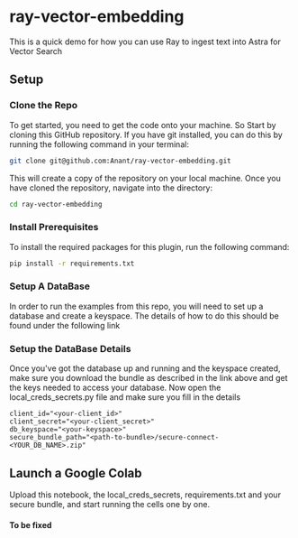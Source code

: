 # ray-vector-embedding
This is a quick demo for how you can use Ray to ingest text into Astra for Vector Search



## Setup

### Clone the Repo
To get started, you need to get the code onto your machine. So Start by cloning this GitHub repository. If you have git installed, you can do this by running the following command in your terminal:

```bash
git clone git@github.com:Anant/ray-vector-embedding.git
```

This will create a copy of the repository on your local machine.
Once you have cloned the repository, navigate into the directory:

```bash
cd ray-vector-embedding
```
### Install Prerequisites

To install the required packages for this plugin, run the following command:

```bash
pip install -r requirements.txt
```

### Setup A DataBase

In order to run the examples from this repo, you will need to set up a database and create a keyspace.
The details of how to do this should be found under the following link
<link>

### Setup the DataBase Details

Once you've got the database up and running and the keyspace created, make sure you download the bundle as described in the link above and get the keys needed to access your database.
Now open the local_creds_secrets.py file and make sure you fill in the details
```
client_id="<your-client_id>"
client_secret="<your-client_secret>"
db_keyspace="<your-keyspace>"
secure_bundle_path="<path-to-bundle>/secure-connect-<YOUR_DB_NAME>.zip"
```

## Launch a Google Colab

Upload this notebook, the local_creds_secrets, requirements.txt and your secure bundle, and start running the cells one by one.


#### To be fixed 

[//]: # ()
[//]: # (### Install Jupyter lab)

[//]: # ()
[//]: # (One important tool we will use here for an interactive coding is jupyter lab, or jupyter notebooks as well.  )

[//]: # (Jupyter lab in particular has more advanced functionalities than traditional notebooks. So if you don't have jupyter locally feel free to install the labs feature using the following command.)

[//]: # ()
[//]: # (```)

[//]: # (pip install jupterlab)

[//]: # (```)

[//]: # ()
[//]: # (### Run the notebooks)

[//]: # ()
[//]: # (After installing the jupyterlab, go to the terminal, inside your working directory &#40;or the directory you cloned as per the instructions above&#41; and run the following command:)

[//]: # ()
[//]: # (```)

[//]: # (jupyterlab)

[//]: # (```)

[//]: # (This should redirect you to the browser automatically, if not you should be able to see the instructions on how to navigate to the jupyter env on the terminal itself. )

[//]: # ()
[//]: # ()
[//]: # (Now you can start running the steps from the notebook &#40;executing the cells in order&#41;, to run the code that populates and extracts data from your AstraDB tables.)

[//]: # (The description of this can be found in the following link <link to the blog>.)

[//]: # ()
[//]: # ()
[//]: # (**Note**)

[//]: # ()
[//]: # (For this example the version of python used is: 3.10.11 )

[//]: # ()
[//]: # (As for the data, you will find a sample data under the data folder in this repository but feel free to use any dataset with the same schema. )

[//]: # ()
[//]: # ()
[//]: # (#### Resources)

[//]: # (For detailed information and code examples, refer to the following resources:)

[//]: # ()
[//]: # (AstraDB Documentation: https://docs.datastax.com/en/astra/docs/)
